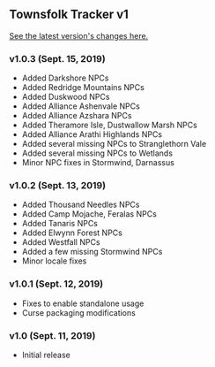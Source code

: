 ## Townsfolk Tracker v1

[See the latest version's changes here.](https://bitbucket.org/jsiebert9/townsfolk-tracker/src/master/changelog.md)

### v1.0.3 (Sept. 15, 2019)
* Added Darkshore NPCs
* Added Redridge Mountains NPCs
* Added Duskwood NPCs
* Added Alliance Ashenvale NPCs
* Added Alliance Azshara NPCs
* Added Theramore Isle, Dustwallow Marsh NPCs
* Added Alliance Arathi Highlands NPCs
* Added several missing NPCs to Stranglethorn Vale
* Added several missing NPCs to Wetlands
* Minor NPC fixes in Stormwind, Darnassus

### v1.0.2 (Sept. 13, 2019)
* Added Thousand Needles NPCs
* Added Camp Mojache, Feralas NPCs
* Added Tanaris NPCs
* Added Elwynn Forest NPCs
* Added Westfall NPCs
* Added a few missing Stormwind NPCs
* Minor locale fixes

### v1.0.1 (Sept. 12, 2019)
* Fixes to enable standalone usage
* Curse packaging modifications

### v1.0 (Sept. 11, 2019)
* Initial release
